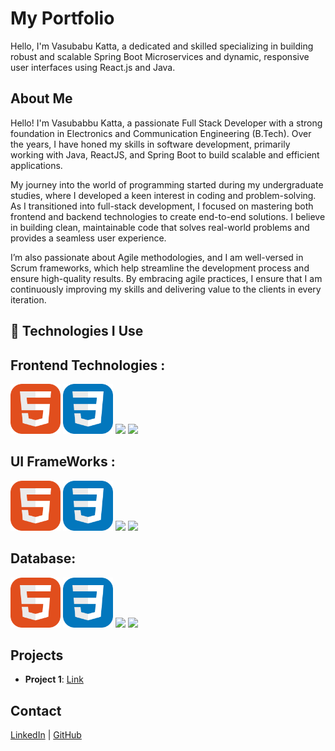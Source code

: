 # My Portfolio
Hello, I'm Vasubabu Katta, a dedicated and skilled specializing in building robust and scalable Spring Boot Microservices and dynamic, responsive user interfaces using React.js and Java.

## About Me
Hello! I'm Vasubabbu Katta, a passionate Full Stack Developer with a strong foundation in Electronics and Communication Engineering (B.Tech). Over the years, I have honed my skills in software development, primarily working with Java, ReactJS, and Spring Boot to build scalable and efficient applications.

My journey into the world of programming started during my undergraduate studies, where I developed a keen interest in coding and problem-solving. As I transitioned into full-stack development, I focused on mastering both frontend and backend technologies to create end-to-end solutions. I believe in building clean, maintainable code that solves real-world problems and provides a seamless user experience.

I’m also passionate about Agile methodologies, and I am well-versed in Scrum frameworks, which help streamline the development process and ensure high-quality results. By embracing agile practices, I ensure that I am continuously improving my skills and delivering value to the clients in every iteration.


## 🚀 Technologies I Use
## Frontend Technologies :
<img src="https://github.com/tandpfun/skill-icons/blob/main/icons/HTML.svg" width="80">
<img src="https://github.com/tandpfun/skill-icons/blob/main/icons/CSS.svg" width="80">
<img src="https://upload.wikimedia.org/wikipedia/commons/6/6a/JavaScript-logo.png" width="80">
<img src="https://upload.wikimedia.org/wikipedia/commons/a/a7/React-icon.svg" width="80">


## UI FrameWorks :
<img src="https://github.com/tandpfun/skill-icons/blob/main/icons/HTML.svg" width="80">
<img src="https://github.com/tandpfun/skill-icons/blob/main/icons/CSS.svg" width="80">
<img src="https://upload.wikimedia.org/wikipedia/commons/6/6a/JavaScript-logo.png" width="80">
<img src="https://upload.wikimedia.org/wikipedia/commons/a/a7/React-icon.svg" width="80">

## Database:
<img src="https://github.com/tandpfun/skill-icons/blob/main/icons/HTML.svg" width="80">
<img src="https://github.com/tandpfun/skill-icons/blob/main/icons/CSS.svg" width="80">
<img src="https://upload.wikimedia.org/wikipedia/commons/6/6a/JavaScript-logo.png" width="80">
<img src="https://upload.wikimedia.org/wikipedia/commons/a/a7/React-icon.svg" width="80">

## Projects
- **Project 1**: [Link](https://github.com/your-repo)


## Contact
[LinkedIn](https://www.linkedin.com/in/katta-vasubabu-6b5142229/) | [GitHub](https://github.com/VASUBABUKATTA)
